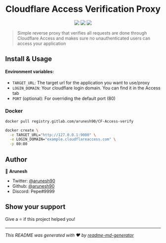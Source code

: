 <h1 align="center">Cloudflare Access Verification Proxy</h1>
<p align="center">
  <img src="https://gitlab.com/arunesh90/CF-Access-verify/badges/master/pipeline.svg" />
  <img src="https://img.shields.io/github/languages/top/arunesh90/CF-Access-verify.svg" />
  <img src="https://img.shields.io/github/license/arunesh90/CF-Access-verify.svg" />
</p>

> Simple reverse proxy that verifies all requests are done through Cloudflare Access and makes sure no unauthenticated users can access your application

## Install & Usage

#### Environment variables: 
* `TARGET_URL`: The target url for the application you want to use/proxy
* `LOGIN_DOMAIN`: Your cloudflare login domain. You can find it in the Access tab
* `PORT` (optional): For overriding the default port (80)


### Docker
```sh
docker pull registry.gitlab.com/arunesh90/CF-Access-verify

docker create \
  -e TARGET_URL="http://127.0.0.1:9000" \
  -e LOGIN_DOMAIN="example.cloudflareaccess.com" \
  -p 80:80
```

## Author

👤 **Arunesh**

* Twitter: [@arunesh90](https://twitter.com/arunesh90)
* Github: [@arunesh90](https://github.com/arunesh90)
* Discord: Pepe#9999

## Show your support

Give a ⭐️ if this project helped you!

***
_This README was generated with ❤️ by [readme-md-generator](https://github.com/kefranabg/readme-md-generator)_
